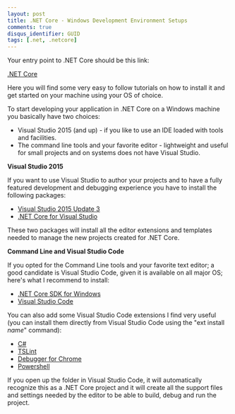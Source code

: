 ```yaml
---
layout: post
title: .NET Core - Windows Development Environment Setups
comments: true
disqus_identifier: GUID
tags: [.net, .netcore]
---
```


Your entry point to .NET Core should be this link:

[.NET Core](https://dotnet.github.io/)

Here you will find some very easy to follow tutorials on how to install it and get started on your machine using your OS of choice.

To start developing your application in .NET Core on a Windows machine you basically have two choices:

- Visual Studio 2015 (and up) - if you like to use an IDE loaded with tools and facilities.
- The command line tools and your favorite editor - lightweight and useful for small projects and on systems does not have Visual Studio.

__Visual Studio 2015__

If you want to use Visual Studio to author your projects and to have a fully featured development and debugging experience you have to install the following packages:

- [Visual Studio 2015 Update 3](https://www.visualstudio.com/news/releasenotes/vs2015-update3-vs)
- [.NET Core for Visual Studio](https://go.microsoft.com/fwlink/?LinkId=817245)

These two packages will install all the editor extensions and templates needed to manage the new projects created for .NET Core.

__Command Line and Visual Studio Code__

If you opted for the Command Line tools and your favorite text editor; a good candidate is Visual Studio Code, given it is available on all major OS; here's what I recommend to install:

- [.NET Core SDK for Windows](https://go.microsoft.com/fwlink/?LinkID=809122)
- [Visual Studio Code](https://code.visualstudio.com/)

You can also add some Visual Studio Code extensions I find very useful (you can install them directly from Visual Studio Code using the "ext install _name_" command):

- [C#](https://marketplace.visualstudio.com/items?itemName=ms-vscode.csharp)
- [TSLint](https://marketplace.visualstudio.com/items?itemName=eg2.tslint)
- [Debugger for Chrome](https://marketplace.visualstudio.com/items?itemName=msjsdiag.debugger-for-chrome)
- [Powershell](https://marketplace.visualstudio.com/items?itemName=ms-vscode.PowerShell) 

If you open up the folder in Visual Studio Code, it will automatically recognize this as a .NET Core project and it will create all the support files and settings needed by the editor to be able to build, debug and run the project. 

